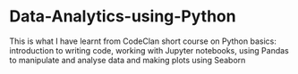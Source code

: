 # Data-Analytics-using-Python
This is what I have learnt from CodeClan short course on Python basics: introduction to writing code, working with Jupyter notebooks, using Pandas to manipulate and analyse data and making plots using Seaborn
